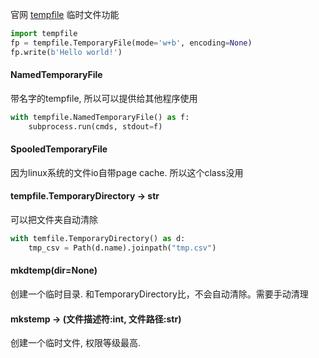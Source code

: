 官网 [tempfile](https://docs.python.org/3/library/tempfile.html#examples)
临时文件功能

```python
import tempfile
fp = tempfile.TemporaryFile(mode='w+b', encoding=None)
fp.write(b'Hello world!')
```

#### NamedTemporaryFile
带名字的tempfile, 所以可以提供给其他程序使用
```python
with tempfile.NamedTemporaryFile() as f:
    subprocess.run(cmds, stdout=f)
```

#### SpooledTemporaryFile
因为linux系统的文件io自带page cache. 所以这个class没用

#### tempfile.TemporaryDirectory -> str
可以把文件夹自动清除
```python
with temfile.TemporaryDirectory() as d:
    tmp_csv = Path(d.name).joinpath("tmp.csv")
```

#### mkdtemp(dir=None)
创建一个临时目录. 和TemporaryDirectory比，不会自动清除。需要手动清理

#### mkstemp -> (文件描述符:int, 文件路径:str)
创建一个临时文件, 权限等级最高.
